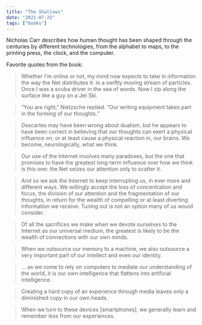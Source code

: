 ```yaml
---
title: "The Shallows"
date: "2021-07-25"
tags: ["books"]
---
```


Nicholas Carr describes how human thought has been shaped through the centuries by different technologies, from the alphabet to maps, to the printing press, the clock, and the computer.

Favorite quotes from the book:

> Whether I'm online or not, my mind now expects to take in information the way the Net distributes it: in a swiftly moving stream of particles. Once I was a scuba driver in the sea of words. Now I zip along the surface like a guy on a Jet Ski.

> “You are right,” Nietzsche replied. “Our writing equipment takes part in the forming of our thoughts.“

> Descartes may have been wrong about dualism, but he appears to have been correct in believing that our thoughts can exert a physical influence on, or at least cause a physical reaction in, our brains. We become, neurologically, what we think.

> Our use of the Internet involves many paradoxes, but the one that promises to have the greatest long-term influence over how we think is this one: the Net seizes our attention only to scatter it.

> And so we ask the Internet to keep interrupting us, in ever more and different ways. We willingly accept the loss of concentration and focus, the division of our attention and the fragmentation of our thoughts, in return for the wealth of compelling or at least diverting information we receive. Tuning out is not an option many of us would consider.

> Of all the sacrifices we make when we devote ourselves to the Internet as our universal medium, the greatest is likely to be the wealth of connections with our own minds.

> When we outsource our memory to a machine, we also outsource a very important part of our intellect and even our identity.

> … as we come to rely on computers to mediate our understanding of the world, it is our own intelligence that flattens into artificial intelligence.

> Creating a hard copy of an experience through media leaves only a diminished copy in our own heads.

> When we turn to these devices [smartphones], we generally learn and remember less from our experiences.
